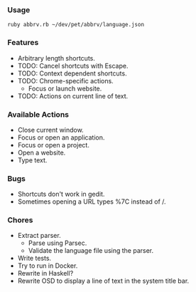 ### Usage

`ruby abbrv.rb ~/dev/pet/abbrv/language.json`

### Features

* Arbitrary length shortcuts.
* TODO: Cancel shortcuts with Escape.
* TODO: Context dependent shortcuts.
* TODO: Chrome-specific actions.
  - Focus or launch website.
* TODO: Actions on current line of text.

### Available Actions

* Close current window.
* Focus or open an application.
* Focus or open a project.
* Open a website.
* Type text.

### Bugs

* Shortcuts don't work in gedit.
* Sometimes opening a URL types %7C instead of /.

### Chores

* Extract parser.
  - Parse using Parsec.
  - Validate the language file using the parser.
* Write tests.
* Try to run in Docker.
* Rewrite in Haskell?
* Rewrite OSD to display a line of text in the system title bar.
